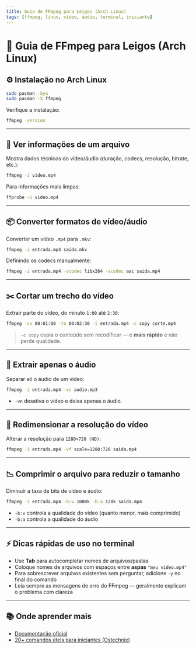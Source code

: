 ```yaml
---
title: Guia de FFmpeg para Leigos (Arch Linux)
tags: [ffmpeg, linux, vídeo, áudio, terminal, iniciante]
---
```


# 🧠 Guia de FFmpeg para Leigos (Arch Linux)

## ⚙️ Instalação no Arch Linux

```bash
sudo pacman -Syu
sudo pacman -S ffmpeg
```

Verifique a instalação:

```bash
ffmpeg -version
```

---

## 🧪 Ver informações de um arquivo

Mostra dados técnicos do vídeo/áudio (duração, codecs, resolução, bitrate, etc.):

```bash
ffmpeg -i video.mp4
```

Para informações mais limpas:

```bash
ffprobe -i video.mp4
```

---

## 📦 Converter formatos de vídeo/áudio

Converter um vídeo `.mp4` para `.mkv`:

```bash
ffmpeg -i entrada.mp4 saida.mkv
```

Definindo os codecs manualmente:

```bash
ffmpeg -i entrada.mp4 -vcodec libx264 -acodec aac saida.mp4
```

---

## ✂️ Cortar um trecho do vídeo

Extrair parte do vídeo, do minuto `1:00` até `2:30`:

```bash
ffmpeg -ss 00:01:00 -to 00:02:30 -i entrada.mp4 -c copy corte.mp4
```

> `-c copy` copia o conteúdo sem recodificar — é **mais rápido** e não perde qualidade.

---

## 🎵 Extrair apenas o áudio

Separar só o áudio de um vídeo:

```bash
ffmpeg -i entrada.mp4 -vn audio.mp3
```

- `-vn` desativa o vídeo e deixa apenas o áudio.

---

## 📐 Redimensionar a resolução do vídeo

Alterar a resolução para `1280×720 (HD)`:

```bash
ffmpeg -i entrada.mp4 -vf scale=1280:720 saida.mp4
```

---

## 📉 Comprimir o arquivo para reduzir o tamanho

Diminuir a taxa de bits de vídeo e áudio:

```bash
ffmpeg -i entrada.mp4 -b:v 1000k -b:a 128k saida.mp4
```

- `-b:v` controla a qualidade do vídeo (quanto menor, mais comprimido)
- `-b:a` controla a qualidade do áudio

---

## ⚡ Dicas rápidas de uso no terminal

- Use **Tab** para autocompletar nomes de arquivos/pastas
- Coloque nomes de arquivos com espaços entre **aspas** `"meu video.mp4"`
- Para sobrescrever arquivos existentes sem perguntar, adicione `-y` no final do comando
- Leia sempre as mensagens de erro do FFmpeg — geralmente explicam o problema com clareza

---

## 📚 Onde aprender mais

- [Documentação oficial](https://ffmpeg.org/documentation.html)
- [20+ comandos úteis para iniciantes (Ostechnix)](https://ostechnix.com/20-ffmpeg-commands-beginners)
